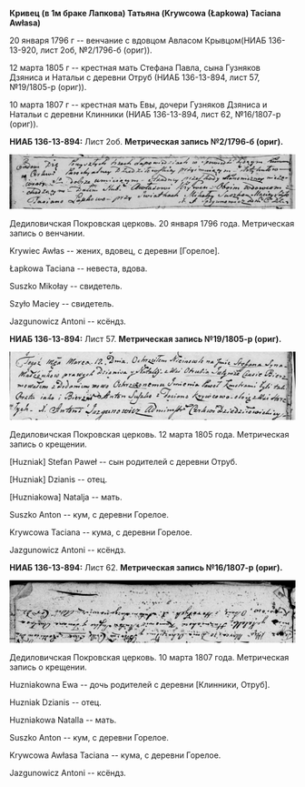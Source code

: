 **Кривец (в 1м браке Лапкова) Татьяна (Krywcowa (Łapkowa) Taciana
Awłasa)**

20 января 1796 г -- венчание с вдовцом Авласом Крывцом(НИАБ 136-13-920,
лист 2об, №2/1796-б (ориг)).

12 марта 1805 г -- крестная мать Стефана Павла, сына Гузняков Дзяниса и
Натальи с деревни Отруб (НИАБ 136-13-894, лист 57, №19/1805-р (ориг)).

10 марта 1807 г -- крестная мать Евы, дочери Гузняков Дзяниса и Натальи
с деревни Клинники (НИАБ 136-13-894, лист 62, №16/1807-р (ориг)).

**НИАБ 136-13-894:** Лист 2об. **Метрическая запись №2/1796-б (ориг).**

![](./media/f194b90678bbfd494d544c4852552715aab2d736.png)

Дедиловичская Покровская церковь. 20 января 1796 года. Метрическая
запись о венчании.

Krywiec Awłas -- жених, вдовец, с деревни \[Горелое\].

Łapkowa Taciana -- невеста, вдова.

Suszko Mikołay -- свидетель.

Szyło Maciey -- свидетель.

Jazgunowicz Antoni -- ксёндз.

**НИАБ 136-13-894:** Лист 57. **Метрическая запись №19/1805-р (ориг).**

![](./media/a2fc234cc186c8348217544ed7d47b60211237c1.png)

Дедиловичская Покровская церковь. 12 марта 1805 года. Метрическая запись
о крещении.

\[Huzniak\] Stefan Paweł -- сын родителей с деревни Отруб.

\[Huzniak\] Dzianis -- отец.

\[Huzniakowa\] Natalja -- мать.

Suszko Anton -- кум, с деревни Горелое.

Krywcowa Taciana -- кума, с деревни Горелое.

Jazgunowicz Antoni -- ксёндз.

**НИАБ 136-13-894:** Лист 62. **Метрическая запись №16/1807-р (ориг).**

![](./media/886112bafc1641143a7152d4ecb03d3d17c0532d.png)

Дедиловичская Покровская церковь. 10 марта 1807 года. Метрическая запись
о крещении.

Huzniakowna Ewa -- дочь родителей с деревни \[Клинники, Отруб\].

Huzniak Dzianis -- отец.

Huzniakowa Natalla -- мать.

Suszko Anton -- кум, с деревни Горелое.

Krywcowa Awłasa Taciana -- кума, с деревни Горелое.

Jazgunowicz Antoni -- ксёндз.
